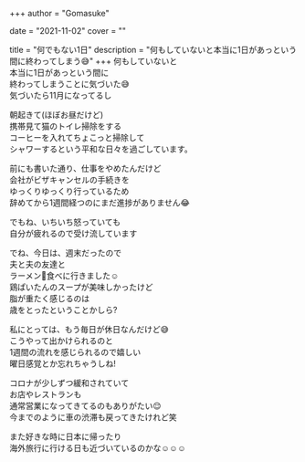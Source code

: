 +++
author = "Gomasuke"

date = "2021-11-02"
cover = ""

title = "何でもない1日"
description = "何もしていないと本当に1日があっという間に終わってしまう😅"
+++
何もしていないと  
本当に1日があっという間に  
終わってしまうことに気づいた😅  
気づいたら11月になってるし  
  
朝起きて(ほぼお昼だけど)  
携帯見て猫のトイレ掃除をする  
コーヒーを入れてちょこっと掃除して  
シャワーするという平和な日々を過ごしています。  
  
前にも書いた通り、仕事をやめたんだけど  
会社がビザキャンセルの手続きを  
ゆっくりゆっくり行っているため  
辞めてから1週間経つのにまだ進捗がありません😂  
  
でもね、いちいち怒っていても  
自分が疲れるので受け流しています  
  
でね、今日は、週末だったので  
夫と夫の友達と  
ラーメン🍜食べに行きました☺️  
鶏ぱいたんのスープが美味しかったけど  
脂が重たく感じるのは  
歳をとったということかしら?  
  
私にとっては、もう毎日が休日なんだけど😅  
こうやって出かけられるのと  
1週間の流れを感じられるので嬉しい  
曜日感覚とか忘れちゃうしね!  
  
コロナが少しずつ緩和されていて  
お店やレストランも  
通常営業になってきてるのもありがたい😌  
今までのように車の渋滞も戻ってきたけれど笑  
  
また好きな時に日本に帰ったり  
海外旅行に行ける日も近づいているのかな☺️☺️☺️  